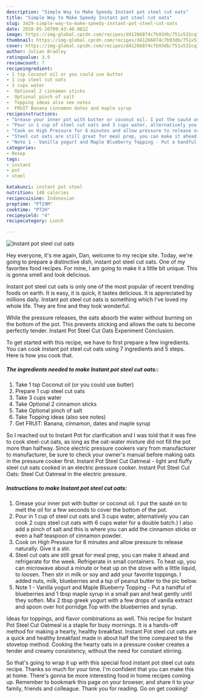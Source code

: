 ```yaml
---
description: "Simple Way to Make Speedy Instant pot steel cut oats"
title: "Simple Way to Make Speedy Instant pot steel cut oats"
slug: 3429-simple-way-to-make-speedy-instant-pot-steel-cut-oats
date: 2020-05-26T09:43:40.081Z
image: https://img-global.cpcdn.com/recipes/d41266874c7b93db/751x532cq70/instant-pot-steel-cut-oats-recipe-main-photo.jpg
thumbnail: https://img-global.cpcdn.com/recipes/d41266874c7b93db/751x532cq70/instant-pot-steel-cut-oats-recipe-main-photo.jpg
cover: https://img-global.cpcdn.com/recipes/d41266874c7b93db/751x532cq70/instant-pot-steel-cut-oats-recipe-main-photo.jpg
author: Julian Bradley
ratingvalue: 3.9
reviewcount: 7
recipeingredient:
- 1 tsp Coconut oil or you could use butter
- 1 cup steel cut oats
- 3 cups water
-  Optional 2 cinnamon sticks
-  Optional pinch of salt
-  Topping ideas also see notes
-  FRUIT Banana cinnamon dates and maple syrup
recipeinstructions:
- "Grease your inner pot with butter or coconut oil. I put the sauté on to melt the oil for a few seconds to cover the bottom of the pot."
- "Pour in 1 cup of steel cut oats and 3 cups water, alternatively you can cook 2 cups steel cut oats with 6 cups water for a double batch.) I also add a pinch of salt and this is where you can add the cinnamon sticks or even a half teaspoon of cinnamon powder."
- "Cook on High Pressure for 6 minutes and allow pressure to release naturally. Give it a stir."
- "Steel cut oats are still great for meal prep, you can make it ahead and refrigerate for the week. Refrigerate in small containers. To heat up, you can microwave about a minute or heat up on the stove with a little liquid, to loosen. Then stir in milk or soy and add your favorite toppings. I added nuts, milk, blueberries and a tsp of peanut butter to the pic below."
- "Note 1 - Vanilla yogurt and Maple Blueberry Topping - Put a handful of blueberries and 1 tbsp maple syrup in a small pan and heat gently until they soften. Mix 2 tbsp greek yogurt with a few drops of vanilla extract and spoon over hot porridge.Top with the blueberries and syrup."
categories:
- Resep
tags:
- instant
- pot
- steel

katakunci: instant pot steel
nutrition: 148 calories
recipecuisine: Indonesian
preptime: "PT29M"
cooktime: "PT2H"
recipeyield: "4"
recipecategory: Lunch

---
```



![Instant pot steel cut oats](https://img-global.cpcdn.com/recipes/d41266874c7b93db/751x532cq70/instant-pot-steel-cut-oats-recipe-main-photo.jpg)

Hey everyone, it's me again, Dan, welcome to my recipe site. Today, we're going to prepare a distinctive dish, instant pot steel cut oats. One of my favorites food recipes. For mine, I am going to make it a little bit unique. This is gonna smell and look delicious.

Instant pot steel cut oats is only one of the most popular of recent trending foods on earth. It is easy, it is quick, it tastes delicious. It is appreciated by millions daily. Instant pot steel cut oats is something which I've loved my whole life. They are fine and they look wonderful.

While the pressure releases, the oats absorb the water without burning on the bottom of the pot. This prevents sticking and allows the oats to become perfectly tender. Instant Pot Steel Cut Oats Experiment Conclusion.


To get started with this recipe, we have to first prepare a few ingredients. You can cook instant pot steel cut oats using 7 ingredients and 5 steps. Here is how you cook that.

##### The ingredients needed to make Instant pot steel cut oats::

1. Take 1 tsp Coconut oil (or you could use butter)
1. Prepare 1 cup steel cut oats
1. Take 3 cups water
1. Take  Optional 2 cinnamon sticks
1. Take  Optional pinch of salt
1. Take  Topping ideas (also see notes)
1. Get  FRUIT: Banana, cinnamon, dates and maple syrup


So I reached out to Instant Pot for clarification and I was told that it was fine to cook steel-cut oats, as long as the oat-water mixture did not fill the pot more than halfway. Since electric pressure cookers vary from manufacturer to manufacturer, be sure to check your owner&#39;s manual before making oats in the pressure cooker first. Instant Pot Steel Cut Oatmeal - light and fluffy steel cut oats cooked in an electric pressure cooker. Instant Pot Steel Cut Oats: Steel Cut Oatmeal in the electric pressure. 

##### Instructions to make Instant pot steel cut oats:

1. Grease your inner pot with butter or coconut oil. I put the sauté on to melt the oil for a few seconds to cover the bottom of the pot.
1. Pour in 1 cup of steel cut oats and 3 cups water, alternatively you can cook 2 cups steel cut oats with 6 cups water for a double batch.) I also add a pinch of salt and this is where you can add the cinnamon sticks or even a half teaspoon of cinnamon powder.
1. Cook on High Pressure for 6 minutes and allow pressure to release naturally. Give it a stir.
1. Steel cut oats are still great for meal prep, you can make it ahead and refrigerate for the week. Refrigerate in small containers. To heat up, you can microwave about a minute or heat up on the stove with a little liquid, to loosen. Then stir in milk or soy and add your favorite toppings. I added nuts, milk, blueberries and a tsp of peanut butter to the pic below.
1. Note 1 - Vanilla yogurt and Maple Blueberry Topping - Put a handful of blueberries and 1 tbsp maple syrup in a small pan and heat gently until they soften. Mix 2 tbsp greek yogurt with a few drops of vanilla extract and spoon over hot porridge.Top with the blueberries and syrup.


Ideas for toppings, and flavor combinations as well. This recipe for Instant Pot Steel Cut Oatmeal is a staple for busy mornings. It is a hands-off method for making a hearty, healthy breakfast. Instant Pot steel cut oats are a quick and healthy breakfast made in about half the time compared to the stovetop method. Cooking the hearty oats in a pressure cooker creates a tender and creamy consistency, without the need for constant stirring. 

So that's going to wrap it up with this special food instant pot steel cut oats recipe. Thanks so much for your time. I'm confident that you can make this at home. There's gonna be more interesting food in home recipes coming up. Remember to bookmark this page on your browser, and share it to your family, friends and colleague. Thank you for reading. Go on get cooking!
